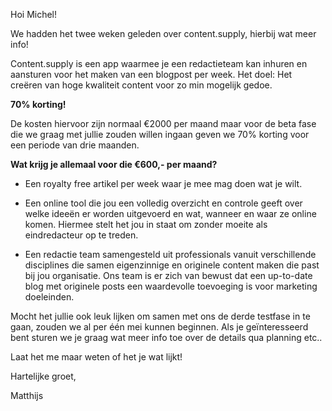 Hoi Michel!

We hadden het twee weken geleden over content.supply, hierbij wat meer info!

Content.supply is een app waarmee je een redactieteam kan inhuren en aansturen voor het maken van een blogpost per week. Het doel: Het creëren van hoge kwaliteit content voor zo min mogelijk gedoe.

**70% korting!**

De kosten hiervoor zijn normaal €2000 per maand maar voor de beta fase die we graag met jullie zouden willen ingaan geven we 70% korting voor een periode van drie maanden.

**Wat krijg je allemaal voor die €600,- per maand?**

* Een royalty free artikel  per week waar je mee mag doen wat je wilt.

* Een online tool die jou een volledig overzicht en controle geeft over welke ideeën er worden uitgevoerd en wat, wanneer en waar ze online komen. Hiermee stelt het jou in staat om zonder moeite als eindredacteur op te treden.

* Een redactie team samengesteld uit professionals vanuit verschillende disciplines die samen eigenzinnige en originele content maken die past bij jou organisatie. Ons team is er zich van bewust dat een up-to-date blog met originele posts een waardevolle toevoeging is voor marketing doeleinden.

Mocht het  jullie ook leuk lijken om samen met ons de derde testfase in te gaan, zouden we al per één mei kunnen beginnen. Als je geïnteresseerd bent sturen we je graag wat meer info toe over de details qua planning etc..

Laat het me maar weten of het je wat lijkt!


Hartelijke groet,

Matthijs
